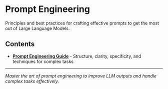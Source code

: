 # Prompt Engineering

Principles and best practices for crafting effective prompts to get the most out of Large Language Models.

## Contents

- **[Prompt Engineering Guide](notes.md)** - Structure, clarity, specificity, and techniques for complex tasks

---

*Master the art of prompt engineering to improve LLM outputs and handle complex tasks effectively.*
